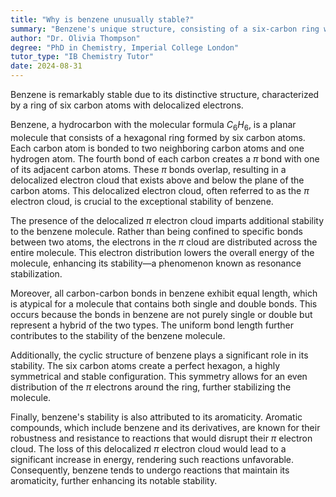 ```yaml
---
title: "Why is benzene unusually stable?"
summary: "Benzene's unique structure, consisting of a six-carbon ring with delocalised electrons, contributes to its unusual stability."
author: "Dr. Olivia Thompson"
degree: "PhD in Chemistry, Imperial College London"
tutor_type: "IB Chemistry Tutor"
date: 2024-08-31
---
```


Benzene is remarkably stable due to its distinctive structure, characterized by a ring of six carbon atoms with delocalized electrons.

Benzene, a hydrocarbon with the molecular formula $C_6H_6$, is a planar molecule that consists of a hexagonal ring formed by six carbon atoms. Each carbon atom is bonded to two neighboring carbon atoms and one hydrogen atom. The fourth bond of each carbon creates a $\pi$ bond with one of its adjacent carbon atoms. These $\pi$ bonds overlap, resulting in a delocalized electron cloud that exists above and below the plane of the carbon atoms. This delocalized electron cloud, often referred to as the $\pi$ electron cloud, is crucial to the exceptional stability of benzene.

The presence of the delocalized $\pi$ electron cloud imparts additional stability to the benzene molecule. Rather than being confined to specific bonds between two atoms, the electrons in the $\pi$ cloud are distributed across the entire molecule. This electron distribution lowers the overall energy of the molecule, enhancing its stability—a phenomenon known as resonance stabilization.

Moreover, all carbon-carbon bonds in benzene exhibit equal length, which is atypical for a molecule that contains both single and double bonds. This occurs because the bonds in benzene are not purely single or double but represent a hybrid of the two types. The uniform bond length further contributes to the stability of the benzene molecule.

Additionally, the cyclic structure of benzene plays a significant role in its stability. The six carbon atoms create a perfect hexagon, a highly symmetrical and stable configuration. This symmetry allows for an even distribution of the $\pi$ electrons around the ring, further stabilizing the molecule.

Finally, benzene's stability is also attributed to its aromaticity. Aromatic compounds, which include benzene and its derivatives, are known for their robustness and resistance to reactions that would disrupt their $\pi$ electron cloud. The loss of this delocalized $\pi$ electron cloud would lead to a significant increase in energy, rendering such reactions unfavorable. Consequently, benzene tends to undergo reactions that maintain its aromaticity, further enhancing its notable stability.
    